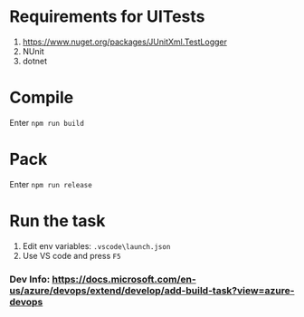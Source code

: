 # Requirements for UITests
1. https://www.nuget.org/packages/JUnitXml.TestLogger
2. NUnit
3. dotnet

# Compile
Enter `npm run build`

# Pack
Enter `npm run release`

# Run the task

1. Edit env variables: `.vscode\launch.json`
2. Use VS code and press `F5`

### Dev Info: https://docs.microsoft.com/en-us/azure/devops/extend/develop/add-build-task?view=azure-devops